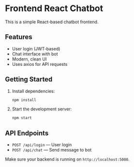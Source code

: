 # Frontend React Chatbot

This is a simple React-based chatbot frontend.

## Features
- User login (JWT-based)
- Chat interface with bot
- Modern, clean UI
- Uses axios for API requests

## Getting Started

1. Install dependencies:
   ```bash
   npm install
   ```

2. Start the development server:
   ```bash
   npm start
   ```

## API Endpoints
- `POST /api/login` — User login
- `POST /api/chat` — Send message to bot

Make sure your backend is running on `http://localhost:5000`. 